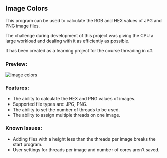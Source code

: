 ## Image Colors
This program can be used to calculate the RGB and HEX values of JPG and PNG image files.

The challenge during development of this project was giving the CPU a large workload and dealing with it as efficiently as possible.

It has been created as a learning project for the course threading in c#.


### Preview:
![image colors](https://cloud.githubusercontent.com/assets/4095127/4436071/f2c3c5fc-4763-11e4-9d18-0b9bb7aa4dd6.png)

### Features:
 - The ability to calculate the HEX and PNG values of images.
 - Supported file types are: JPG, PNG.
 - The ability to set the number of threads to be used.
 - The ability to assign multiple threads on one image.

### Known Issues:
 - Adding files with a height less than the threads per image breaks the start program.
 - User settings for threads per image and number of cores aren't saved.
